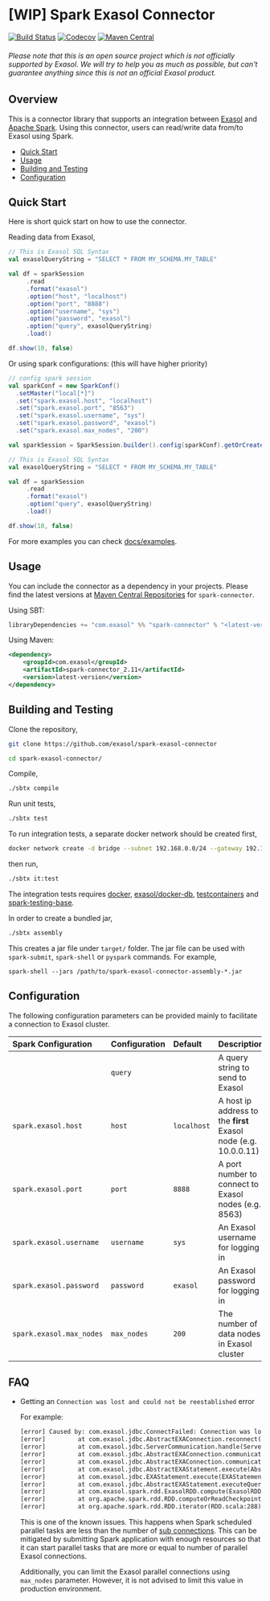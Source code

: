 # [WIP] Spark Exasol Connector

[![Build Status][travis-badge]][travis-link]
[![Codecov][codecov-badge]][codecov-link]
[![Maven Central][maven-badge]][maven-link]

###### Please note that this is an open source project which is *not officially supported* by Exasol. We will try to help you as much as possible, but can't guarantee anything since this is not an official Exasol product.

## Overview

This is a connector library that supports an integration between
[Exasol][exasol] and [Apache Spark][spark]. Using this connector, users can
read/write data from/to Exasol using Spark.

* [Quick Start](#quick-start)
* [Usage](#usage)
* [Building and Testing](#building-and-testing)
* [Configuration](#configuration)

## Quick Start

Here is short quick start on how to use the connector.

Reading data from Exasol,

```scala
// This is Exasol SQL Syntax
val exasolQueryString = "SELECT * FROM MY_SCHEMA.MY_TABLE"

val df = sparkSession
     .read
     .format("exasol")
     .option("host", "localhost")
     .option("port", "8888")
     .option("username", "sys")
     .option("password", "exasol")
     .option("query", exasolQueryString)
     .load()

df.show(10, false)
```

Or using spark configurations: (this will have higher priority)
```scala
// config spark session
val sparkConf = new SparkConf()
  .setMaster("local[*]")
  .set("spark.exasol.host", "localhost")
  .set("spark.exasol.port", "8563")
  .set("spark.exasol.username", "sys")
  .set("spark.exasol.password", "exasol")
  .set("spark.exasol.max_nodes", "200")

val sparkSession = SparkSession.builder().config(sparkConf).getOrCreate()

// This is Exasol SQL Syntax
val exasolQueryString = "SELECT * FROM MY_SCHEMA.MY_TABLE"

val df = sparkSession
     .read
     .format("exasol")
     .option("query", exasolQueryString)
     .load()

df.show(10, false)
```

For more examples you can check [docs/examples](docs/examples.md).

## Usage

You can include the connector as a dependency in your projects. Please find the
latest versions at [Maven Central
Repositories](https://mvnrepository.com/artifact/com.exasol) for
`spark-connector`.

Using SBT:

```scala
libraryDependencies += "com.exasol" %% "spark-connector" % "<latest-version>"
```

Using Maven:

```xml
<dependency>
    <groupId>com.exasol</groupId>
    <artifactId>spark-connector_2.11</artifactId>
    <version>latest-version</version>
</dependency>
```

## Building and Testing

Clone the repository,

```bash
git clone https://github.com/exasol/spark-exasol-connector

cd spark-exasol-connector/
```

Compile,

```bash
./sbtx compile
```

Run unit tests,

```bash
./sbtx test
```

To run integration tests, a separate docker network should be created first,

```bash
docker network create -d bridge --subnet 192.168.0.0/24 --gateway 192.168.0.1 dockernet
```

then run,

```bash
./sbtx it:test
```

The integration tests requires [docker][docker],
[exasol/docker-db][exa-docker-db], [testcontainers][testcontainers] and
[spark-testing-base][spark-testing-base].

In order to create a bundled jar,

```bash
./sbtx assembly
```

This creates a jar file under `target/` folder. The jar file can be used with
`spark-submit`, `spark-shell` or `pyspark` commands. For example,

```shell
spark-shell --jars /path/to/spark-exasol-connector-assembly-*.jar
```

## Configuration

The following configuration parameters can be provided mainly to facilitate a
connection to Exasol cluster.

| Spark Configuration        | Configuration | Default       | Description
| :---                       | :---          | :---          | :---
|                            | ``query``     | *<none>*      | A query string to send to Exasol
| ``spark.exasol.host``      | ``host``      | ``localhost`` | A host ip address to the **first** Exasol node (e.g. 10.0.0.11)
| ``spark.exasol.port``      | ``port``      | ``8888``      | A port number to connect to Exasol nodes (e.g.  8563)
| ``spark.exasol.username``  | ``username``  | ``sys``       | An Exasol username for logging in
| ``spark.exasol.password``  | ``password``  | ``exasol``    | An Exasol password for logging in
| ``spark.exasol.max_nodes`` | ``max_nodes`` | ``200``       | The number of data nodes in Exasol cluster

## FAQ

- Getting an `Connection was lost and could not be reestablished` error

  For example:

  ```txt
  [error] Caused by: com.exasol.jdbc.ConnectFailed: Connection was lost and could not be reestablished.  (SessionID: 1615669509094853970)
  [error]         at com.exasol.jdbc.AbstractEXAConnection.reconnect(AbstractEXAConnection.java:3505)
  [error]         at com.exasol.jdbc.ServerCommunication.handle(ServerCommunication.java:98)
  [error]         at com.exasol.jdbc.AbstractEXAConnection.communication(AbstractEXAConnection.java:2537)
  [error]         at com.exasol.jdbc.AbstractEXAConnection.communication_resultset(AbstractEXAConnection.java:2257)
  [error]         at com.exasol.jdbc.AbstractEXAStatement.execute(AbstractEXAStatement.java:456)
  [error]         at com.exasol.jdbc.EXAStatement.execute(EXAStatement.java:278)
  [error]         at com.exasol.jdbc.AbstractEXAStatement.executeQuery(AbstractEXAStatement.java:601)
  [error]         at com.exasol.spark.rdd.ExasolRDD.compute(ExasolRDD.scala:125)
  [error]         at org.apache.spark.rdd.RDD.computeOrReadCheckpoint(RDD.scala:324)
  [error]         at org.apache.spark.rdd.RDD.iterator(RDD.scala:288)
  ```

  This is one of the known issues. This happens when Spark scheduled parallel
  tasks are less than the number of [sub connections][sol-546]. This can be
  mitigated by submitting Spark application with enough resources so that it can
  start parallel tasks that are more or equal to number of parallel Exasol
  connections.

  Additionally, you can limit the Exasol parallel connections using `max_nodes`
  parameter. However, it is not advised to limit this value in production
  environment.

[travis-badge]: https://travis-ci.org/exasol/spark-exasol-connector.svg?branch=master
[travis-link]: https://travis-ci.org/exasol/spark-exasol-connector
[codecov-badge]: https://codecov.io/gh/exasol/spark-exasol-connector/branch/master/graph/badge.svg
[codecov-link]: https://codecov.io/gh/exasol/spark-exasol-connector
[maven-badge]: https://img.shields.io/maven-central/v/com.exasol/spark-connector_2.11.svg
[maven-link]: https://maven-badges.herokuapp.com/maven-central/com.exasol/spark-connector_2.11
[exasol]: https://www.exasol.com/en/
[spark]: https://spark.apache.org/
[docker]: https://www.docker.com/
[exa-docker-db]: https://hub.docker.com/r/exasol/docker-db/
[testcontainers]: https://www.testcontainers.org/
[spark-testing-base]: https://github.com/holdenk/spark-testing-base
[sol-546]: https://www.exasol.com/support/browse/SOL-546
